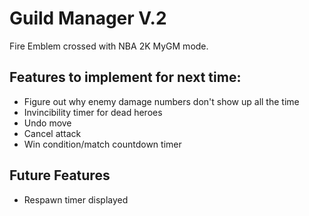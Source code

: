 # Guild Manager V.2

Fire Emblem crossed with NBA 2K MyGM mode.

## Features to implement for next time:

- Figure out why enemy damage numbers don't show up all the time
- Invincibility timer for dead heroes
- Undo move
- Cancel attack
- Win condition/match countdown timer

## Future Features

- Respawn timer displayed
